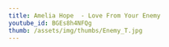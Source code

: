 ```yaml
---
title: Amelia Hope  - Love From Your Enemy
youtube_id: BGEs8h4NFQg
thumb: /assets/img/thumbs/Enemy_T.jpg
---
```


